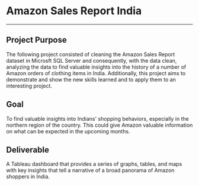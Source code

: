 # Amazon Sales Report India
---
Project Purpose
---
The following project consisted of cleaning the Amazon Sales Report dataset in Microsft SQL Server and consequently, with the data clean, analyzing the data to find valuable insights into the history of a number of Amazon orders of clothing items in India. Additionally, this project aims to demonstrate and show the new skills learned and to apply them to an interesting project.

Goal
---
To find valuable insights into Indians' shopping behaviors, especially in the northern region of the country. This could give Amazon valuable information on what can be expected in the upcoming months.  

Deliverable
---
A Tableau dashboard that provides a series of graphs, tables, and maps with key insights that tell a narrative of a broad panorama of Amazon shoppers in India. 
